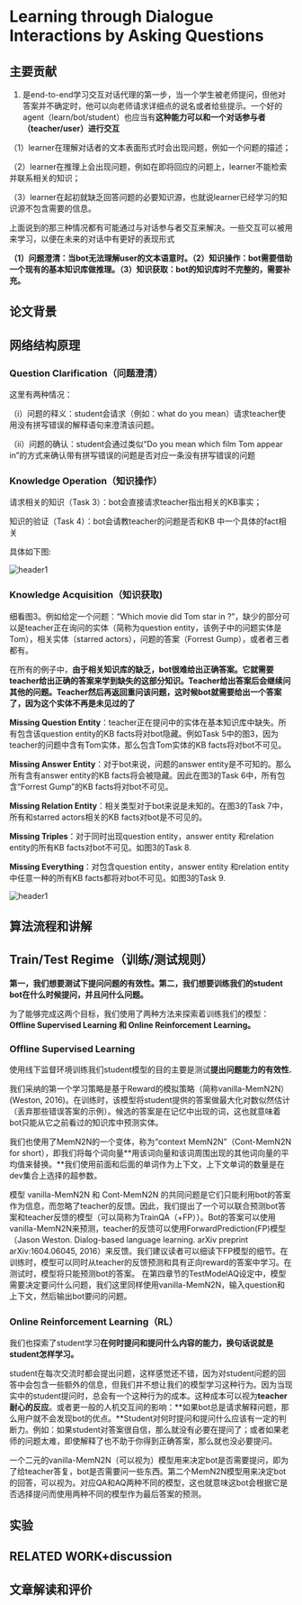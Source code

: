 # Learning through Dialogue Interactions by Asking Questions



## 主要贡献

1. 是end-to-end学习交互对话代理的第一步，当一个学生被老师提问，但他对答案并不确定时，他可以向老师请求详细点的说名或者给些提示。一个好的agent（learn/bot/student）也应当有**这种能力可以和一个对话参与者（teacher/user）进行交互**

（1）learner在理解对话者的文本表面形式时会出现问题，例如一个问题的描述；

（2）learner在推理上会出现问题，例如在即将回应的问题上，learner不能检索并联系相关的知识；

（3）learner在起初就缺乏回答问题的必要知识源，也就说learner已经学习的知识源不包含需要的信息。

上面说到的那三种情况都有可能通过与对话参与者交互来解决。一些交互可以被用来学习，以便在未来的对话中有更好的表现形式

**（1）问题澄清：当bot无法理解user的文本语意时。（2）知识操作：bot需要借助一个现有的基本知识库做推理。（3）知识获取：bot的知识库时不完整的，需要补充。**

## 论文背景


## 网络结构原理

### Question Clarification（问题澄清）

这里有两种情况：

（i）问题的释义：student会请求（例如：what do you mean）请求teacher使用没有拼写错误的解释语句来澄清该问题。

（ii）问题的确认：student会通过类似“Do you mean which film Tom appear in”的方式来确认带有拼写错误的问题是否对应一条没有拼写错误的问题

### Knowledge Operation（知识操作）

请求相关的知识（Task 3）：bot会直接请求teacher指出相关的KB事实；

知识的验证（Task 4）：bot会请教teacher的问题是否和KB 中一个具体的fact相关

具体如下图:

<img src="{{ site.img_path }}/Machine Learning/Asking_Questions_chatbot.png" alt="header1" style="height:auto!important;width:auto%;max-width:1020px;"/>

### Knowledge Acquisition（知识获取)

细看图3。例如给定一个问题：“Which movie did Tom star in ?”，缺少的部分可以是teacher正在询问的实体（简称为question entity，该例子中的问题实体是Tom），相关实体（starred actors），问题的答案（Forrest Gump），或者者三者都有。

在所有的例子中，**由于相关知识库的缺乏，bot很难给出正确答案。它就需要teacher给出正确的答案来学到缺失的这部分知识。Teacher给出答案后会继续问其他的问题。Teacher然后再返回重问该问题，这时候bot就需要给出一个答案了，因为这个实体不再是未见过的了**


**Missing Question Entity**：teacher正在提问中的实体在基本知识库中缺失。所有包含该question entity的KB facts将对bot隐藏。例如Task 5中的图3，因为teacher的问题中含有Tom实体，那么包含Tom实体的KB facts将对bot不可见。

**Missing Answer Entity**：对于bot来说，问题的answer entity是不可知的。那么所有含有answer entity的KB facts将会被隐藏。因此在图3的Task 6中，所有包含“Forrest Gump”的KB facts将对bot不可见。

**Missing Relation Entity**：相关类型对于bot来说是未知的。在图3的Task 7中，所有和starred actors相关的KB facts对bot是不可见的。

**Missing Triples**：对于同时出现question entity，answer entity 和relation entity的所有KB facts对bot不可见。如图3的Task 8.

**Missing Everything**：对包含question entity，answer entity 和relation entity中任意一种的所有KB facts都将对bot不可见。如图3的Task 9.

<img src="{{ site.img_path }}/Machine Learning/Asking_Questions_chatbot1.png" alt="header1" style="height:auto!important;width:auto%;max-width:1020px;"/>

## 算法流程和讲解

## Train/Test Regime（训练/测试规则）

**第一，我们想要测试下提问问题的有效性。第二，我们想要训练我们的student bot在什么时候提问，并且问什么问题。**

为了能够完成这两个目标，我们使用了两种方法来探索着训练我们的模型：**Offline Supervised Learning 和 Online Reinforcement Learning。**

### Offline Supervised Learning

使用线下监督环境训练我们student模型的目的主要是测试**提出问题能力的有效性.**



我们采纳的第一个学习策略是基于Reward的模拟策略（简称vanilla-MemN2N） (Weston, 2016)。在训练时，该模型将student提供的答案做最大化对数似然估计（丢弃那些错误答案的示例）。候选的答案是在记忆中出现的词，这也就意味着bot只能从它之前看过的知识库中预测实体。

我们也使用了MemN2N的一个变体，称为“context MemN2N”（Cont-MemN2N for short），即我们将每个词向量**用该词向量和该词周围出现的其他词向量的平均值来替换。**我们使用前面和后面的单词作为上下文，上下文单词的数量是在dev集合上选择的超参数。

模型 vanilla-MemN2N 和 Cont-MemN2N 的共同问题是它们只能利用bot的答案作为信息，而忽略了teacher的反馈。因此，我们提出了一个可以联合预测bot答案和teacher反馈的模型（可以简称为TrainQA（+FP））。Bot的答案可以使用vanilla-MemN2N来预测，teacher的反馈可以使用ForwardPrediction(FP)模型（Jason Weston. Dialog-based language learning. arXiv preprint arXiv:1604.06045, 2016）来反馈。我们建议读者可以细读下FP模型的细节。在训练时，模型可以同时从teacher的反馈预测和具有正向reward的答案中学习。在测试时，模型将只能预测bot的答案。
在第四章节的TestModelAQ设定中，模型需要决定要问什么问题，我们这里同样使用vanilla-MemN2N，输入question和上下文，然后输出bot要问的问题。


### Online Reinforcement Learning（RL）

我们也探索了student学习**在何时提问和提问什么内容的能力，换句话说就是student怎样学习。**

student在每次交流时都会提出问题，这样感觉还不错，因为对student问题的回答中会包含一些额外的信息，但我们并不想让我们的模型学习这种行为。因为当现实中的student提问时，总会有一个这种行为的成本。这种成本可以视为**teacher耐心的反应**。或者更一般的人机交互间的影响：**如果bot总是请求解释问题，那么用户就不会发现bot的优点。**Student对何时提问和提问什么应该有一定的判断力。例如：如果student对答案很自信，那么就没有必要在提问了；或者如果老师的问题太难，即使解释了也不助于你得到正确答案，那么就也没必要提问。



一个二元的vanilla-MemN2N（可以视为）模型用来决定bot是否需要提问，即为了给teacher答复，bot是否需要问一些东西。第二个MemN2N模型用来决定bot的回答，可以视为。对应QA和AQ两种不同的模型，这也就意味这bot会根据它是否选择提问而使用两种不同的模型作为最后答案的预测。

## 实验

## RELATED WORK+discussion

## 文章解读和评价




